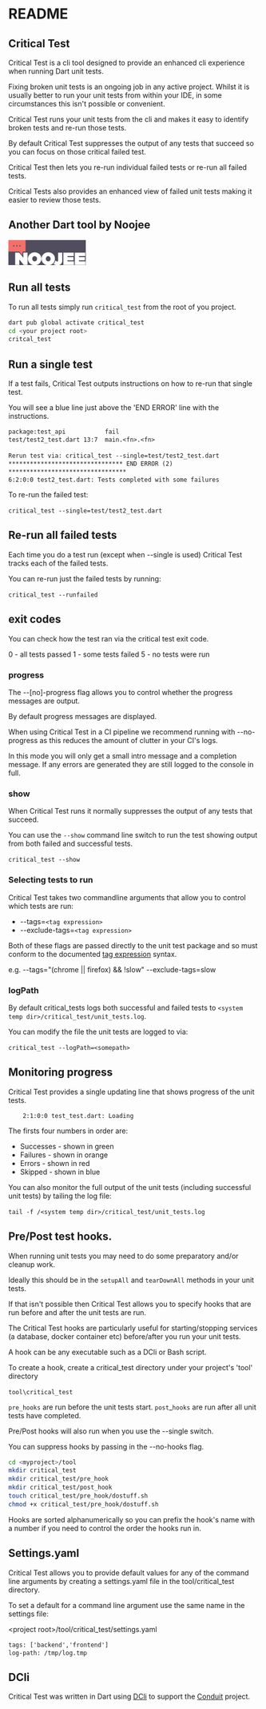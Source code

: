 # README

## Critical Test

Critical Test is a cli tool designed to provide an enhanced cli experience when running Dart unit tests.

Fixing broken unit tests is an ongoing job in any active project. Whilst it is usually better to run your unit tests from within your IDE, in some circumstances this isn't possible or convenient.

Critical Test runs your unit tests from the cli and makes it easy to identify broken tests and re-run those tests.

By default Critical Test suppresses the output of any tests that succeed so you can focus on those critical failed test.

Critical Test then lets you re-run individual failed tests or re-run all failed tests.

Critical Tests also provides an enhanced view of failed unit tests making it easier to review those tests.

## Another Dart tool by Noojee

![Noojee](images/noojee-logo.png)

## Run all tests

To run all tests simply run `critical_test` from the root of you project.

```bash
dart pub global activate critical_test
cd <your project root>
critcal_test
```

## Run a single test

If a test fails, Critical Test outputs instructions on how to re-run that single test.

You will see a blue line just above the 'END ERROR' line with the instructions.

```
package:test_api           fail
test/test2_test.dart 13:7  main.<fn>.<fn>

Rerun test via: critical_test --single=test/test2_test.dart
******************************** END ERROR (2) *********************************
6:2:0:0 test2_test.dart: Tests completed with some failures
```

To re-run the failed test:

`critical_test --single=test/test2_test.dart`

## Re-run all failed tests

Each time you do a test run (except when --single is used) Critical Test tracks each of the failed tests.

You can re-run just the failed tests by running:

`critical_test --runfailed`

## exit codes

You can check how the test ran via the critical test exit code.

0 - all tests passed 1 - some tests failed 5 - no tests were run

### progress

The --\[no]-progress flag allows you to control whether the progress messages are output.

By default progress messages are displayed.

When using Critical Test in a CI pipeline we recommend running with --no-progress as this reduces the amount of clutter in your CI's logs.

In this mode you will only get a small intro message and a completion message. If any errors are generated they are still logged to the console in full.

### show

When Critical Test runs it normally suppresses the output of any tests that succeed.

You can use the `--show` command line switch to run the test showing output from both failed and successful tests.

`critical_test --show`

### Selecting tests to run

Critical Test takes two commandline arguments that allow you to control which tests are run:

* \--tags=`<tag expression>`
* \--exclude-tags=`<tag expression>`

Both of these flags are passed directly to the unit test package and so must conform to the documented [tag expression](https://pub.dev/packages/test#tagging-tests) syntax.

e.g. --tags="(chrome || firefox) && !slow" --exclude-tags=slow

### logPath

By default critical\_tests logs both successful and failed tests to `<system temp dir>/critical_test/unit_tests.log`.

You can modify the file the unit tests are logged to via:

`critical_test --logPath=<somepath>`

## Monitoring progress

Critical Test provides a single updating line that shows progress of the unit tests.

```
    2:1:0:0 test_test.dart: Loading
```

The firsts four numbers in order are:

* Successes - shown in green
* Failures - shown in orange
* Errors - shown in red
* Skipped - shown in blue

You can also monitor the full output of the unit tests (including successful unit tests) by tailing the log file:

`tail -f /<system temp dir>/critical_test/unit_tests.log`

## Pre/Post test hooks.

When running unit tests you may need to do some preparatory and/or cleanup work.

Ideally this should be in the `setupAll` and `tearDownAll` methods in your unit tests.

If that isn't possible then Critical Test allows you to specify hooks that are run before and after the unit tests are run.

The Critical Test hooks are particularly useful for starting/stopping services (a database, docker container etc) before/after you run your unit tests.

A hook can be any executable such as a DCli or Bash script.

To create a hook, create a critical\_test directory under your project's 'tool' directory

`tool\critical_test`

`pre_hooks` are run before the unit tests start. `post`\_`hooks` are run after all unit tests have completed.

Pre/Post hooks will also run when you use the --single switch.

You can suppress hooks by passing in the --no-hooks flag.

```bash
cd <myproject>/tool
mkdir critical_test
mkdir critical_test/pre_hook
mkdir critical_test/post_hook
touch critical_test/pre_hook/dostuff.sh
chmod +x critical_test/pre_hook/dostuff.sh
```

Hooks are sorted alphanumerically so you can prefix the hook's name with a number if you need to control the order the hooks run in.

## Settings.yaml

Critical Test allows you to provide default values for any of the command line arguments by creating a settings.yaml file in the tool/critical\_test directory.&#x20;

To set a default for a command line argument use the same name in the settings file:

\<project root>/tool/critical\_test/settings.yaml

```
tags: ['backend','frontend']
log-path: /tmp/log.tmp
```

## DCli

Critical Test was written in Dart using [DCli](https://pub.dev/packages/dcli) to support the [Conduit](https://pub.dev/packages/conduit) project.
